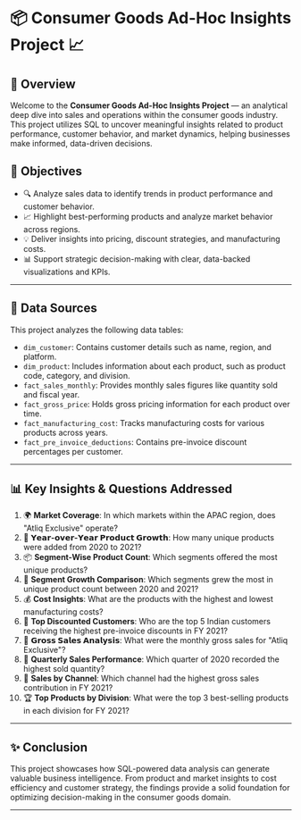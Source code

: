 # 📦 Consumer Goods Ad-Hoc Insights Project 📈

## 🌟 Overview

Welcome to the **Consumer Goods Ad-Hoc Insights Project** — an analytical deep dive into sales and operations within the consumer goods industry. This project utilizes SQL to uncover meaningful insights related to product performance, customer behavior, and market dynamics, helping businesses make informed, data-driven decisions.

## 🎯 Objectives

- 🔍 Analyze sales data to identify trends in product performance and customer behavior.
- 📈 Highlight best-performing products and analyze market behavior across regions.
- 💡 Deliver insights into pricing, discount strategies, and manufacturing costs.
- 📊 Support strategic decision-making with clear, data-backed visualizations and KPIs.

---

## 📑 Data Sources

This project analyzes the following data tables:

- `dim_customer`: Contains customer details such as name, region, and platform.
- `dim_product`: Includes information about each product, such as product code, category, and division.
- `fact_sales_monthly`: Provides monthly sales figures like quantity sold and fiscal year.
- `fact_gross_price`: Holds gross pricing information for each product over time.
- `fact_manufacturing_cost`: Tracks manufacturing costs for various products across years.
- `fact_pre_invoice_deductions`: Contains pre-invoice discount percentages per customer.

---

## 📊 Key Insights & Questions Addressed

1. 🌍 **Market Coverage**: In which markets within the APAC region, does "Atliq Exclusive" operate?
2. 📅 **𝗬𝗲𝗮𝗿-𝗼𝘃𝗲𝗿-𝗬𝗲𝗮𝗿 𝗣𝗿𝗼𝗱𝘂𝗰𝘁 𝗚𝗿𝗼𝘄𝘁𝗵**: How many unique products were added from 2020 to 2021?
3. 📦 **Segment-Wise Product Count**: Which segments offered the most unique products?
4. 🔼 **Segment Growth Comparison**: Which segments grew the most in unique product count between 2020 and 2021?
5. 💰 **Cost Insights**: What are the products with the highest and lowest manufacturing costs?
6. 🎯 **Top Discounted Customers**: Who are the top 5 Indian customers receiving the highest pre-invoice discounts in FY 2021?
7. 🧾 **𝗚𝗿𝗼𝘀𝘀 𝗦𝗮𝗹𝗲𝘀 𝗔𝗻𝗮𝗹𝘆𝘀𝗶𝘀**: What were the monthly gross sales for "Atliq Exclusive"?
8. 📆 **Quarterly Sales Performance**: Which quarter of 2020 recorded the highest sold quantity?
9. 📡 **Sales by Channel**: Which channel had the highest gross sales contribution in FY 2021?
10. 🏆 **Top Products by Division**: What were the top 3 best-selling products in each division for FY 2021?

---

## ✨ Conclusion

This project showcases how SQL-powered data analysis can generate valuable business intelligence. From product and market insights to cost efficiency and customer strategy, the findings provide a solid foundation for optimizing decision-making in the consumer goods domain.

---


